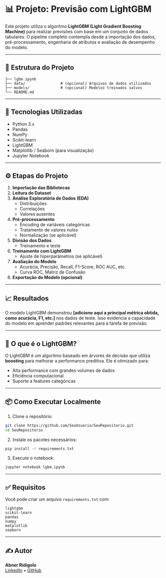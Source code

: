 
# 📊 Projeto: Previsão com LightGBM

Este projeto utiliza o algoritmo **LightGBM (Light Gradient Boosting Machine)** para realizar previsões com base em um conjunto de dados tabulares. O pipeline completo contempla desde a importação dos dados, pré-processamento, engenharia de atributos e avaliação de desempenho do modelo.

---

## 📁 Estrutura do Projeto

```
├── lgbm.ipynb
├── data/                # (opcional) Arquivos de dados utilizados
├── models/              # (opcional) Modelos treinados salvos
└── README.md
```

---

## 🚀 Tecnologias Utilizadas

- Python 3.x
- Pandas
- NumPy
- Scikit-learn
- LightGBM
- Matplotlib / Seaborn (para visualização)
- Jupyter Notebook

---

## ⚙️ Etapas do Projeto

1. **Importação das Bibliotecas**
2. **Leitura do Dataset**
3. **Análise Exploratória de Dados (EDA)**
   - Distribuições
   - Correlações
   - Valores ausentes
4. **Pré-processamento**
   - Encoding de variáveis categóricas
   - Tratamento de valores nulos
   - Normalização (se aplicável)
5. **Divisão dos Dados**
   - Treinamento e teste
6. **Treinamento com LightGBM**
   - Ajuste de hiperparâmetros (se aplicável)
7. **Avaliação do Modelo**
   - Acurácia, Precisão, Recall, F1-Score, ROC AUC, etc.
   - Curva ROC, Matriz de Confusão
8. **Exportação do Modelo (opcional)**

---

## 📈 Resultados

O modelo LightGBM demonstrou **[adicione aqui a principal métrica obtida, como acurácia, F1, etc.]** nos dados de teste. Isso evidencia a capacidade do modelo em aprender padrões relevantes para a tarefa de previsão.

---

## 🧠 O que é o LightGBM?

O LightGBM é um algoritmo baseado em árvores de decisão que utiliza **boosting** para melhorar a performance preditiva. Ele é otimizado para:

- Alta performance com grandes volumes de dados
- Eficiência computacional
- Suporte a features categóricas

---

## 📦 Como Executar Localmente

1. Clone o repositório:

```bash
git clone https://github.com/SeuUsuario/SeuRepositorio.git
cd SeuRepositorio
```

2. Instale os pacotes necessários:

```bash
pip install -r requirements.txt
```

3. Execute o notebook:

```bash
jupyter notebook lgbm.ipynb
```

---

## ✅ Requisitos

Você pode criar um arquivo `requirements.txt` com:

```
lightgbm
scikit-learn
pandas
numpy
matplotlib
seaborn
```

---

## ✍️ Autor

**Abner Ridigolo**  
[LinkedIn](https://www.linkedin.com/in/abnerridigolo) • [GitHub](https://github.com/AbnerRidigolo)
